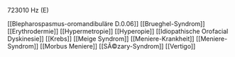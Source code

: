 723010 Hz (E)

[[Blepharospasmus-oromandibuläre D.0.06]]
[[Brueghel-Syndrom]]
[[Erythrodermie]]
[[Hypermetropie]]
[[Hyperopie]]
[[Idiopathische Orofacial Dyskinesie]]
[[Krebs]]
[[Meige Syndrom]]
[[Meniere-Krankheit]]
[[Meniere-Syndrom]]
[[Morbus Meniere]]
[[SÃ©zary-Syndrom]]
[[Vertigo]]